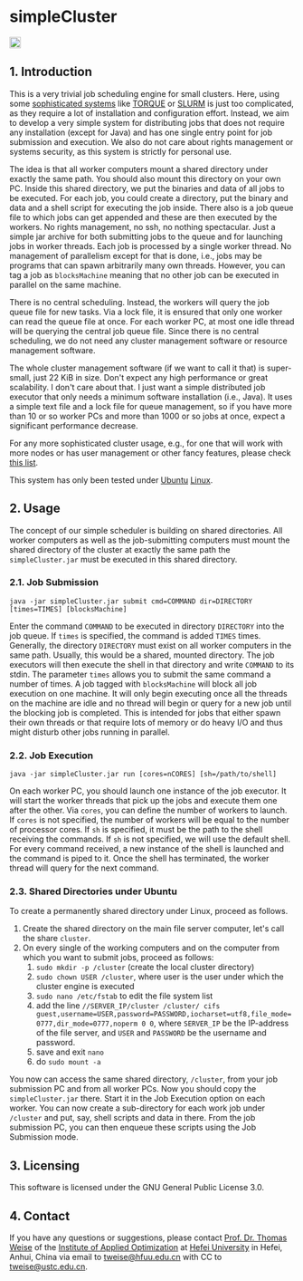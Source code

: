 # simpleCluster

[<img alt="Travis CI Build Status" src="http://img.shields.io/travis/thomasWeise/simpleCluster/master.svg" height="20"/>](http://travis-ci.org/thomasWeise/simpleCluster/)

## 1. Introduction

This is a very trivial job scheduling engine for small clusters.
Here, using some [sophisticated systems](https://en.wikipedia.org/wiki/Comparison_of_cluster_software) like [TORQUE](https://en.wikipedia.org/wiki/TORQUE_Resource_Manager) or [SLURM](https://en.wikipedia.org/wiki/Slurm_Workload_Manager) is just too complicated, as they require a lot of installation and configuration effort.
Instead, we aim to develop a very simple system for distributing jobs that does not require any installation (except for Java) and has one single entry point for job submission and execution.
We also do not care about rights management or systems security, as this system is strictly for personal use.

The idea is that all worker computers mount a shared directory under exactly the same path.
You should also mount this directory on your own PC.
Inside this shared directory, we put the binaries and data of all jobs to be executed.
For each job, you could create a directory, put the binary and data and a shell script for executing the job inside.
There also is a job queue file to which jobs can get appended and these are then executed by the workers.
No rights management, no ssh, no nothing spectacular.
Just a simple jar archive for both submitting jobs to the queue and for launching jobs in worker threads.
Each job is processed by a single worker thread.
No management of parallelism except for that is done, i.e., jobs may be programs that can spawn arbitrarily many own threads.
However, you can tag a job as `blocksMachine` meaning that no other job can be executed in parallel on the same machine.

There is no central scheduling.
Instead, the workers will query the job queue file for new tasks.
Via a lock file, it is ensured that only one worker can read the queue file at once.
For each worker PC, at most one idle thread will be querying the central job queue file.
Since there is no central scheduling, we do not need any cluster management software or resource management software.

The whole cluster management software (if we want to call it that) is super-small, just 22 KiB in size.
Don't expect any high performance or great scalability.
I don't care about that.
I just want a simple distributed job executor that only needs a minimum software installation (i.e., Java).
It uses a simple text file and a lock file for queue management, so if you have more than 10 or so worker PCs and more than 1000 or so jobs at once, expect a significant performance decrease.

For any more sophisticated cluster usage, e.g., for one that will work with more nodes or has user management or other fancy features, please check [this list](https://en.wikipedia.org/wiki/Comparison_of_cluster_software).

This system has only been tested under [Ubuntu](https://en.wikipedia.org/wiki/Ubuntu) [Linux](https://en.wikipedia.org/wiki/Linux).

## 2. Usage

The concept of our simple scheduler is building on shared directories.
All worker computers as well as the job-submitting computers must mount the shared directory of the cluster at exactly the same path the `simpleCluster.jar` must be executed in this shared directory.

### 2.1. Job Submission

`java -jar simpleCluster.jar submit cmd=COMMAND dir=DIRECTORY [times=TIMES] [blocksMachine]`

Enter the command `COMMAND` to be executed in directory `DIRECTORY` into the job queue.
If `times` is specified, the command is added `TIMES` times.
Generally, the directory `DIRECTORY` must exist on all worker computers in the same path.
Usually, this would be a shared, mounted directory.
The job executors will then execute the shell in that directory and write `COMMAND` to its stdin.
The parameter `times` allows you to submit the same command a number of times.
A job tagged with `blocksMachine` will block all job execution on one machine.
It will only begin executing once all the threads on the machine are idle and no thread will begin or query for a new job until the blocking job is completed.
This is intended for jobs that either spawn their own threads or that require lots of memory or do heavy I/O and thus might disturb other jobs running in parallel.

### 2.2. Job Execution

`java -jar simpleCluster.jar run [cores=nCORES] [sh=/path/to/shell]`

On each worker PC, you should launch one instance of the job executor.
It will start the worker threads that pick up the jobs and execute them one after the other.
Via `cores`, you can define the number of workers to launch.
If `cores` is not specified, the number of workers will be equal to the number of processor cores.
If `sh` is specified, it must be the path to the shell receiving the commands.
If `sh` is not specified, we will use the default shell.
For every command received, a new instance of the shell is launched and the command is piped to it.
Once the shell has terminated, the worker thread will query for the next command.

### 2.3. Shared Directories under Ubuntu

To create a permanently shared directory under Linux, proceed as follows.

1. Create the shared directory on the main file server computer, let's call the share `cluster`.
2. On every single of the working computers and on the computer from which you want to submit jobs, proceed as follows:
   1. `sudo mkdir -p /cluster` (create the local cluster directory)
   2. `sudo chown USER /cluster`, where user is the user under which the cluster engine is executed
   3. `sudo nano /etc/fstab` to edit the file system list
   4. add the line `//SERVER_IP/cluster /cluster/ cifs guest,username=USER,password=PASSWORD,iocharset=utf8,file_mode=0777,dir_mode=0777,noperm 0 0`, where `SERVER_IP` be the IP-address of the file server, and `USER` and `PASSWORD` be the username and password.
   5. save and exit `nano`
   6. do `sudo mount -a`

You now can access the same shared directory, `/cluster`, from your job submission PC and from all worker PCs.
Now you should copy the `simpleCluster.jar` there.
Start it in the Job Execution option on each worker.
You can now create a sub-directory for each work job under `/cluster` and put, say, shell scripts and data in there.
From the job submission PC, you can then enqueue these scripts using the Job Submission mode. 

## 3. Licensing

This software is licensed under the GNU General Public License 3.0.

## 4. Contact

If you have any questions or suggestions, please contact
[Prof. Dr. Thomas Weise](http://iao.hfuu.edu.cn/team/director) of the
[Institute of Applied Optimization](http://iao.hfuu.edu.cn/) at
[Hefei University](http://www.hfuu.edu.cn) in
Hefei, Anhui, China via
email to [tweise@hfuu.edu.cn](mailto:tweise@hfuu.edu.cn) with CC to [tweise@ustc.edu.cn](mailto:tweise@ustc.edu.cn).
